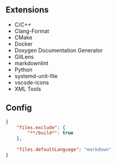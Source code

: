 ## Extensions

- C/C++
- Clang-Format
- CMake
- Docker
- Doxygen Documentation Generator
- GitLens
- markdownlint
- Python
- systemd-unit-file
- vscode-icons
- XML Tools

## Config

```json
{
    "files.exclude": {
        "**/build*": true
    },

    "files.defaultLanguage": "markdown"
}
```
